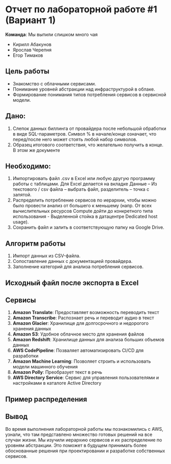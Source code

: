 # Отчет по лабораторной работе #1 (Вариант 1)
**Команда**: Мы выпили слишком много чая 

- Кирилл Абакунов
- Ярослав Черепня
- Егор Тимаков

## Цель работы
- Знакомство с облачными сервисами.
- Понимание уровней абстракции над инфраструктурой в облаке.
- Формирование понимания типов потребления сервисов в сервисной модели.

## Дано: 
1. Слепок данных биллинга от провайдера после небольшой обработки в виде SQL-параметров. Символ % в начале/конце означает, что перед/после него может стоять любой набор символов.
2. Образец итогового соответствия, что желательно получить в конце. В этом же документе  
## Необходимо: 
1. Импортировать файл .csv в Excel или любую другую программу работы с таблицами. Для Excel делается на вкладке Данные – Из текстового / csv файла – выбрать файл, разделитель – точка с запятой.
2. Распределить потребление сервисов по иерархии, чтобы можно было провести анализ от большего к меньшему (напр. От всех вычислительных ресурсов Compute дойти до конкретного типа использования - Выделенной стойка в датацентре Dedicated host usage).
3. Сохранить файл и залить в соответствующую папку на Google Drive.

## Алгоритм работы
1. Импорт данных из CSV-файла.
2. Сопоставление данных с документацией провайдера.
3. Заполнение категорий для анализа потребления сервисов.

## Исходный файл после экспорта в Excel


## Сервисы
1. **Amazon Translate**: Предоставляет возможность переводить текст
2. **Amazon Transcribe**: Распознает речь и переводит аудио в текст
3. **Amazon Glacier**: Хранилище для долгосрочного и недорогого хранения данных
4. **Amazon S3**: Удобное облачное место для хранения файлов
5. **Amazon Redshift**: Хранилище данных для анализа больших объемов данных
6. **AWS CodePipeline**: Позваляет автоматизировать CI/CD для разработки
7. **Amazon Machine Learning**: Позволяет строить и использовать модели машинного обучения
8. **Amazon Polly**: Преобразует текст в речь
9. **AWS Directory Service**: Сервис для управления пользователями и настройками в каталоге Active Directory

## Пример распределения

## Вывод
Во время выполнения лабораторной работы мы познакомились с AWS, узнали, что там представлено множество готовых решений на все случаи жизни. Мы изучили иерархию сервисов и их распределение по уровням абстракции. Это поможет в будущем принимать более обоснованные решения при проектировании и разработке собственных сервисов.
